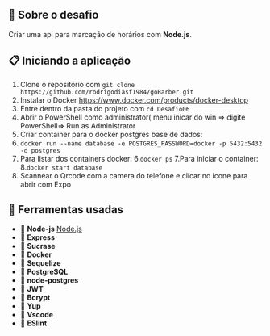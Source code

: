 
## :rocket: Sobre o desafio

Criar uma api para marcação de horários com **Node.js**.

## :clipboard: Iniciando a aplicação

1. Clone o repositório com `git clone https://github.com/rodrigodiasf1984/goBarber.git`
2. Instalar o Docker https://www.docker.com/products/docker-desktop 
2. Entre dentro da pasta do projeto com `cd Desafio06`
3. Abrir o PowerShell como administrator( menu inicar do win => digite PowerShell=> Run as Administrator
4. Criar container para o docker postgres base de dados: 
5. `docker run --name database -e POSTGRES_PASSWORD=docker -p 5432:5432 -d postgres`
5. Para listar dos containers docker:
6.`docker ps`
7.Para iniciar o container: 
8.`docker start database`
6. Scannear o Qrcode com  a camera do telefone e clicar no icone para abrir com Expo

## :hammer: Ferramentas usadas

- 📄 **Node-js** <a href="https://nodejs.org/en/" rel="nofollow">Node.js</a>
- 📄 **Express** 
- 📄 **Sucrase** 
- 📄 **Docker** 
- 📄 **Sequelize** 
- 📄 **PostgreSQL** 
- 📄 **node-postgres** 
- 📄 **JWT** 
- 📄 **Bcrypt** 
- 📄 **Yup** 
- 📄 **Vscode**
- 📄 **ESlint** 




